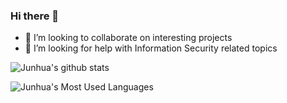 ### Hi there 👋

<!--
**Jh123x/Jh123x** is a ✨ _special_ ✨ repository because its `README.md` (this file) appears on your GitHub profile.
-->

- 👯 I’m looking to collaborate on interesting projects
- 🤔 I’m looking for help with Information Security related topics

![Junhua's github stats](https://github-readme-stats.vercel.app/api?username=jh123x)


![Junhua's Most Used Languages](https://github-readme-stats.vercel.app/api/top-langs/?username=jh123x)
